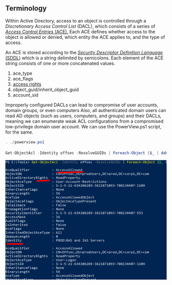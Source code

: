## Terminology
Within Active Directory, access to an object is controlled through a _Discretionary Access Control List_ (DACL), which consists of a series of [_Access Control Entries_ (ACE).](https://docs.microsoft.com/en-us/windows/win32/secauthz/dacls-and-aces)
Each ACE defines whether access to the object is allowed or denied, which entity the ACE applies to, and the type of access.

An ACE is stored according to the [_Security Descriptor Definition Language_ (SDDL)](https://docs.microsoft.com/en-us/windows/win32/secauthz/security-descriptor-definition-language) which is a string delimited by semicolons.
Each element of the ACE string consists of one or more concatenated values.
1. ace_type
2. ace_flags
3. [access rights](https://docs.microsoft.com/en-us/windows/win32/secauthz/access-rights-and-access-masks)
4. object_guid/inherit_object_guid
5. account_sid

Improperly configured DACLs can lead to compromise of user accounts, domain groups, or even computers
Also, all authenticated domain users can read AD objects (such as users, computers, and groups) and their DACLs, meaning we can enumerate weak ACL configurations from a compromised low-privilege domain user account.
We can use the PowerView.ps1 script, for the same.
```powershell
. ./powerview.ps1

Get-ObjectAcl -Identity offsec -ResolveGUIDs | Foreach-Object {$_ | Add-Member -NotePropertyName Identity -NotePropertyValue (ConvertFrom-SID $_.SecurityIdentifier.value) -Force; $_}
```

![](../../../Screenshots/ad-pv-e.png)

